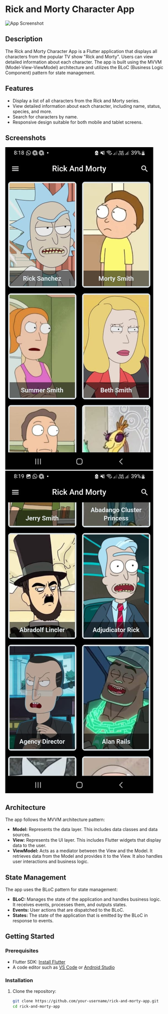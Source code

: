 # Rick and Morty Character App

![App Screenshot](path-to-your-screenshot.png)

## Description

The Rick and Morty Character App is a Flutter application that displays all characters from the popular TV show "Rick and Morty". Users can view detailed information about each character. The app is built using the MVVM (Model-View-ViewModel) architecture and utilizes the BLoC (Business Logic Component) pattern for state management.

## Features

- Display a list of all characters from the Rick and Morty series.
- View detailed information about each character, including name, status, species, and more.
- Search for characters by name.
- Responsive design suitable for both mobile and tablet screens.

## Screenshots

![Character List](assets/screenshots/main.jpg)
![Character Details](assets/screenshots/scroll.jpg)

## Architecture

The app follows the MVVM architecture pattern:

- **Model:** Represents the data layer. This includes data classes and data sources.
- **View:** Represents the UI layer. This includes Flutter widgets that display data to the user.
- **ViewModel:** Acts as a mediator between the View and the Model. It retrieves data from the Model and provides it to the View. It also handles user interactions and business logic.

## State Management

The app uses the BLoC pattern for state management:

- **BLoC:** Manages the state of the application and handles business logic. It receives events, processes them, and outputs states.
- **Events:** User actions that are dispatched to the BLoC.
- **States:** The state of the application that is emitted by the BLoC in response to events.

## Getting Started

### Prerequisites

- Flutter SDK: [Install Flutter](https://flutter.dev/docs/get-started/install)
- A code editor such as [VS Code](https://code.visualstudio.com/) or [Android Studio](https://developer.android.com/studio)

### Installation

1. Clone the repository:

   ```bash
   git clone https://github.com/your-username/rick-and-morty-app.git
   cd rick-and-morty-app
